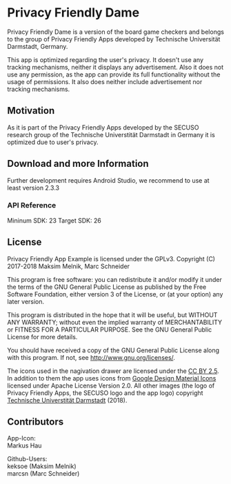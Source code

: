 ﻿# Privacy Friendly Dame

Privacy Friendly Dame is a version of the board game checkers and belongs to the group of Privacy Friendly Apps developed by Technische Universität Darmstadt, Germany.

This app is optimized regarding the user's privacy. It doesn't use any tracking mechanisms, neither it displays any advertisement. Also it does not use any permission, as the app can provide its full functionality without the usage of permissions. It also does neither include advertisement nor tracking mechanisms.

## Motivation

As it is part of the Privacy Friendly Apps developed by the SECUSO research group of the Technische Universtität Darmstadt in Germany it is optimized due to user's privacy.

## Download and more Information

Further development requires Android Studio, we recommend to use at least version 2.3.3
 
### API Reference

Mininum SDK: 23
Target SDK: 26 

## License

Privacy Friendly App Example is licensed under the GPLv3.
Copyright (C) 2017-2018  Maksim Melnik, Marc Schneider

This program is free software: you can redistribute it and/or modify
it under the terms of the GNU General Public License as published by
the Free Software Foundation, either version 3 of the License, or
(at your option) any later version.

This program is distributed in the hope that it will be useful,
but WITHOUT ANY WARRANTY; without even the implied warranty of
MERCHANTABILITY or FITNESS FOR A PARTICULAR PURPOSE.  See the
GNU General Public License for more details.

You should have received a copy of the GNU General Public License
along with this program. If not, see <http://www.gnu.org/licenses/>.

The icons used in the nagivation drawer are licensed under the [CC BY 2.5](http://creativecommons.org/licenses/by/2.5/). In addition to them the app uses icons from [Google Design Material Icons](https://design.google.com/icons/index.html) licensed under Apache License Version 2.0. All other images (the logo of Privacy Friendly Apps, the SECUSO logo and the app logo) copyright [Technische Universtität Darmstadt](www.tu-darmstadt.de) (2018).

## Contributors

App-Icon: <br />
Markus Hau<br />

Github-Users: <br />
keksoe (Maksim Melnik)<br />
marcsn (Marc Schneider)




